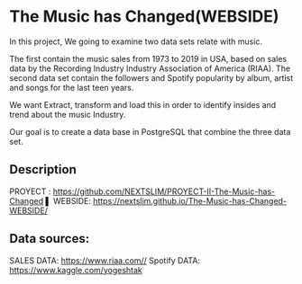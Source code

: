 # The Music has Changed(WEBSIDE)

In this project, We going to examine two data sets relate with music. 

The first contain the music sales from 1973 to 2019 in USA,  based on sales data by the Recording Industry Industry Association of America (RIAA). 
The second data set contain the followers  and Spotify popularity by album, artist and songs for the last teen years. 

We want Extract, transform and load this in order to  identify insides and trend about the music Industry. 

Our goal is to create a data base in PostgreSQL that combine the three data set.

## Description
  PROYECT : https://github.com/NEXTSLIM/PROYECT-II-The-Music-has-Changed  ▌
  WEBSIDE: https://nextslim.github.io/The-Music-has-Changed-WEBSIDE/
   
 ## Data sources:
SALES DATA: https://www.riaa.com//
Spotify DATA: https://www.kaggle.com/yogeshtak

